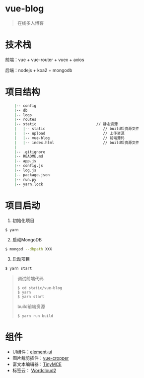 # vue-blog

>在线多人博客

# 技术栈 

前端：vue + vue-router + vuex + axios

后端：nodejs + koa2 + mongodb

# 项目结构
```bash
    |-- config      
    |-- db          
    |-- logs
    |-- routes           
    |-- static                           // 静态资源
    |   |-- static                          // build后资源文件
    |   |-- upload                          // 上传资源
    |   |-- vue-blog                        // 前端源码
    |   |-- index.html                      // build后资源文件
    |   
    |-- .gitignore                       
    |-- README.md
    |-- app.js
    |-- config.js  
    |-- log.js                   
    |-- package.json                     
    |-- run.py
    |-- yarn.lock                        
```

# 项目启动

1. 初始化项目

```
$ yarn
```
 
2. 启动MongoDB
```bash
$ mongod --dbpath XXX
```
3. 启动项目
```bash
$ yarn start
```
> 调试前端代码
> ```
> $ cd static/vue-blog 
> $ yarn
> $ yarn start
> ```
> build前端资源
> ```
> $ yarn run build
> ```

# 组件

+ UI组件：<a href="http://element.eleme.io/#/zh-CN" target="_blank">element-ui</a>
+ 图片裁剪插件：<a href="https://github.com/xyxiao001/vue-cropper" target="_blank">vue-cropper</a>
+ 富文本编辑器：<a href="https://www.tiny.cloud/" target="_blank">TinyMCE</a>
+ 标签云： <a href="https://cran.r-project.org/web/packages/wordcloud2/vignettes/wordcloud.html" target="_blank">Wordcloud2</a>

